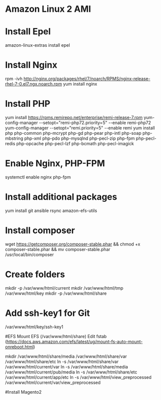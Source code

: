 Amazon Linux 2 AMI
=====================
# Install Epel
amazon-linux-extras install epel

# Install Nginx
rpm -ivh http://nginx.org/packages/rhel/7/noarch/RPMS/nginx-release-rhel-7-0.el7.ngx.noarch.rpm
yum install nginx

# Install PHP
yum install https://rpms.remirepo.net/enterprise/remi-release-7.rpm
yum-config-manager --setopt="remi-php72.priority=5" --enable remi-php72
yum-config-manager --setopt="remi.priority=5" --enable remi
yum  install php php-common php-mcrypt php-gd php-pear php-intl php-soap php-mbstring php-xml php-pdo php-mysqlnd php-pecl-zip php-fpm php-pecl-redis php-opcache php-pecl-lzf php-bcmath php-pecl-imagick


# Enable Nginx, PHP-FPM
systemctl enable nginx php-fpm

# Install additional packages
yum install git ansible rsync amazon-efs-utils

# Install composer
wget https://getcomposer.org/composer-stable.phar && chmod +x composer-stable.phar && mv composer-stable.phar /usr/local/bin/composer

# Create folders
mkdir -p /var/www/html/current
mkdir /var/www/html/tmp /var/www/html/key
mkdir -p /var/www/html/share


# Add ssh-key1 for Git 
/var/www/html/key/ssh-key1


#EFS
Mount EFS (/var/www/html/share)
Edit fstab (https://docs.aws.amazon.com/efs/latest/ug/mount-fs-auto-mount-onreboot.html)

mkdir /var/www/html/share/media /var/www/html/share/var /var/www/html/share/etc
ln -s /var/www/html/share/var /var/www/html/current/var
ln -s /var/www/html/share/media /var/www/html/current/pub/media
ln -s /var/www/html/share/etc /var/www/html/current/app/etc
ln -s /var/www/html/view_preprocessed /var/www/html/current/var/view_preprocessed


#Install Magento2
